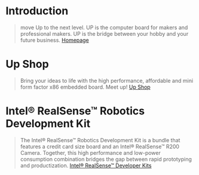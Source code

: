 # Introduction

> move Up to the next level. UP is the computer board for makers and professional makers. UP is the bridge between your hobby and your future business. [Homepage](http://www.up-board.org/)

# Up Shop

> Bring your ideas to life with the high performance, affordable and mini form factor x86 embedded board. Meet up! [Up Shop](http://up-shop.org/)

# Intel® RealSense™ Robotics Development Kit

> The Intel® RealSense™ Robotics Development Kit is a bundle that features a credit card size board and an Intel® RealSense™ R200 Camera. Together, this high performance and low-power consumption combination bridges the gap between rapid prototyping and productization. [Intel® RealSense™ Developer Kits](http://click.intel.com/intelr-realsensetm-robotic-development-kit.html)